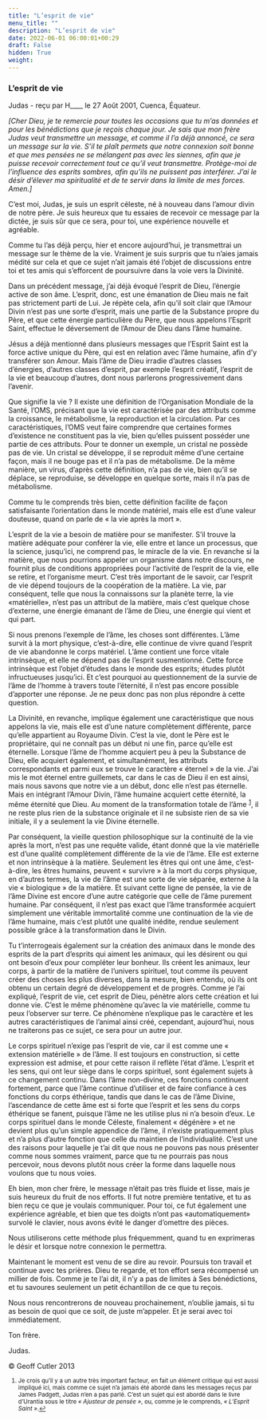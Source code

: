 ```yaml
---
title: "L’esprit de vie"
menu_title: ""
description: "L’esprit de vie"
date: 2022-06-01 06:00:01+00:29
draft: False
hidden: True
weight:
---
```

### L’esprit de vie

Judas - reçu par H____ le 27 Août 2001, Cuenca, Équateur.

*[Cher Dieu, je te remercie pour toutes les occasions que tu m’as données et pour les bénédictions que je reçois chaque jour. Je sais que mon frère Judas veut transmettre un message, et comme il l’a déjà annoncé, ce sera un message sur la vie. S’il te plaît permets que notre connexion soit bonne et que mes pensées ne se mélangent pas avec les siennes, afin que je puisse recevoir correctement tout ce qu’il veut transmettre. Protège-moi de l’influence des esprits sombres, afin qu’ils ne puissent pas interférer. J’ai le désir d’élever ma spiritualité et de te servir dans la limite de mes forces. Amen.]*

C’est moi, Judas, je suis un esprit céleste, né à nouveau dans l’amour divin de notre père. Je suis heureux que tu essaies de recevoir ce message par la dictée, je suis sûr que ce sera, pour toi, une expérience nouvelle et agréable.

Comme tu l’as déjà perçu, hier et encore aujourd’hui, je transmettrai un message sur le thème de la vie. Vraiment je suis surpris que tu n’aies jamais médité sur cela et que ce sujet n’ait jamais été l’objet de discussions entre toi et tes amis qui s’efforcent de poursuivre dans la voie vers la Divinité.

Dans un précédent message, j’ai déjà évoqué l’esprit de Dieu, l’énergie active de son âme. L’esprit, donc, est une émanation de Dieu mais ne fait pas strictement parti de Lui. Je répète cela, afin qu’il soit clair que l’Amour Divin n’est pas une sorte d’esprit, mais une partie de la Substance propre du Père, et que cette énergie particulière du Père, que nous appelons l’Esprit Saint, effectue le déversement de l’Amour de Dieu dans l’âme humaine.

Jésus a déjà mentionné dans plusieurs messages que l’Esprit Saint est la force active unique du Père, qui est en relation avec l’âme humaine, afin d’y transférer son Amour. Mais l’âme de Dieu irradie d’autres classes d’énergies, d’autres classes d’esprit, par exemple l’esprit créatif, l’esprit de la vie et beaucoup d’autres, dont nous parlerons progressivement dans l’avenir.

Que signifie la vie ? Il existe une définition de l’Organisation Mondiale de la Santé, l’OMS, précisant que la vie est caractérisée par des attributs comme la croissance, le métabolisme, la reproduction et la circulation. Par ces caractéristiques, l’OMS veut faire comprendre que certaines formes d’existence ne constituent pas la vie, bien qu’elles puissent posséder une partie de ces attributs. Pour te donner un exemple, un cristal ne possède pas de vie. Un cristal se développe, il se reproduit même d’une certaine façon, mais il ne bouge pas et il n’a pas de métabolisme. De la même manière, un virus, d’après cette définition, n’a pas de vie, bien qu’il se déplace, se reproduise, se développe en quelque sorte, mais il n’a pas de métabolisme.

Comme tu le comprends très bien, cette définition facilite de façon satisfaisante l’orientation dans le monde matériel, mais elle est d’une valeur douteuse, quand on parle de « la vie après la mort ».

L’esprit de la vie a besoin de matière pour se manifester. S’il trouve la matière adéquate pour conférer la vie, elle entre et lance un processus, que la science, jusqu’ici, ne comprend pas, le miracle de la vie. En revanche si la  matière, que nous pourrions appeler un organisme dans notre discours, ne fournit plus de conditions appropriées pour l’activité de l’esprit de la vie, elle se retire, et l’organisme meurt. C’est très important de le savoir, car l’esprit de vie dépend toujours de la coopération de la matière. La vie, par conséquent, telle que nous la connaissons sur la planète terre, la vie «matérielle», n’est pas un attribut de la matière, mais c’est quelque chose d’externe, une énergie émanant de l’âme de Dieu, une énergie qui vient et qui part.

Si nous prenons l’exemple de l’âme, les choses sont différentes. L’âme survit à la mort physique, c’est-à-dire, elle continue de vivre quand l’esprit de vie abandonne le corps matériel. L’âme contient une force vitale intrinsèque, et elle ne dépend pas de l’esprit susmentionné. Cette force intrinsèque est l’objet d’études dans le monde des esprits; études plutôt infructueuses jusqu’ici. Et c’est pourquoi au questionnement de la survie de l’âme de l’homme à travers toute l’éternité, il n’est pas encore possible d’apporter une réponse. Je ne peux donc pas non plus répondre à cette question.

La Divinité, en revanche, implique également une caractéristique que nous appelons la vie, mais elle est d’une nature complètement différente, parce qu’elle appartient au Royaume Divin. C’est la vie, dont le Père est le propriétaire, qui ne connaît pas un début ni une fin, parce qu’elle est éternelle. Lorsque l’âme de l’homme acquiert peu à peu la Substance de Dieu, elle acquiert également, et simultanément, les attributs correspondants et parmi eux se trouve le caractère « éternel » de la vie. J’ai mis le mot éternel entre guillemets, car dans le cas de Dieu il en est ainsi, mais nous savons que notre vie a un début, donc elle n’est pas éternelle. Mais en intégrant l’Amour Divin, l’âme humaine acquiert cette éternité, la même éternité que Dieu. Au moment de la transformation totale de l’âme <sup id="a1">[1](#f1)</sup>, il ne reste plus rien de la substance originale et il ne subsiste rien de sa vie initiale, il y a seulement la vie Divine éternelle.

Par conséquent, la vieille question philosophique sur la continuité de la vie après la mort, n’est pas une requête valide, étant donné que la vie matérielle est d’une qualité complètement différente de la vie de l’âme. Elle est externe et non intrinsèque à la matière. Seulement les êtres qui ont une âme, c’est-à-dire, les êtres humains, peuvent « survivre » à la mort du corps physique, en d’autres termes, la vie de l’âme est une sorte de vie séparée, externe à la vie « biologique » de la matière. Et suivant cette ligne de pensée, la vie de l’âme Divine est encore d’une autre catégorie que celle de l’âme purement humaine. Par conséquent, il n’est pas exact que l’âme transformée acquiert simplement une véritable immortalité comme une continuation de la vie de l’âme humaine, mais c’est plutôt une qualité inédite, rendue seulement possible grâce à la transformation dans le Divin.

Tu t’interrogeais également sur la création des animaux dans le monde des esprits de la part d’esprits qui aiment les animaux, qui les désirent ou qui ont besoin d’eux pour compléter leur bonheur. Ils créent les animaux, leur corps, à partir de la matière de l’univers spirituel, tout comme ils peuvent créer des choses les plus diverses, dans la mesure, bien entendu, où ils ont obtenu un certain degré de développement et de progrès. Comme je l’ai expliqué, l’esprit de vie, cet esprit de Dieu, pénètre alors cette création et lui donne vie. C’est le même phénomène qu’avec la vie matérielle, comme tu peux l’observer sur terre. Ce phénomène n’explique pas le caractère et les autres caractéristiques de l’animal ainsi créé, cependant, aujourd’hui, nous ne traiterons pas ce sujet, ce sera pour un autre jour.

Le corps spirituel n’exige pas l’esprit de vie, car il est comme une « extension matérielle » de l’âme. Il est toujours en construction, si cette expression est admise, et pour cette raison il reflète l’état d’âme. L’esprit et les sens, qui ont leur siège dans le corps spirituel, sont également sujets à ce changement continu. Dans l’âme non-divine, ces fonctions continuent fortement, parce que l’âme continue d’utiliser et de faire confiance à ces fonctions du corps éthérique, tandis que dans le cas de l’âme Divine, l’ascendance de cette âme est si forte que l’esprit et les sens du corps éthérique se fanent, puisque l’âme ne les utilise plus ni n’a besoin d’eux. Le corps spirituel dans le monde Céleste, finalement « dégénère » et ne devient plus qu’un simple appendice de l’âme, il n’existe pratiquement plus et n’a plus d’autre fonction que celle du maintien de l’individualité. C’est une des raisons pour laquelle je t’ai dit que nous ne pouvons pas nous présenter comme nous sommes vraiment, parce que tu ne pourrais pas nous percevoir, nous devons plutôt nous créer la forme dans laquelle nous voulons que tu nous voies.

Eh bien, mon cher frère, le message n’était pas très fluide et lisse, mais je suis heureux du fruit de nos efforts. Il fut notre première tentative, et tu as bien reçu ce que je voulais communiquer. Pour toi, ce fut également une expérience agréable, et bien que tes doigts n’ont pas «automatiquement» survolé le clavier, nous avons évité le danger d’omettre des pièces.

Nous utiliserons cette méthode plus fréquemment, quand tu en exprimeras le désir et lorsque notre connexion le permettra.

Maintenant le moment est venu de se dire au revoir. Poursuis ton travail et continue avec tes prières. Dieu te regarde, et ton effort sera récompensé un millier de fois. Comme je te l’ai dit, il n’y a pas de limites à Ses bénédictions, et tu savoures seulement un petit échantillon de ce que tu reçois.

Nous nous rencontrerons de nouveau prochainement, n’oublie jamais, si tu as besoin de quoi que ce soit, de juste m’appeler. Et je serai avec toi immédiatement.

Ton frère.

Judas.

© Geoff Cutler 2013
<small>

1. <large id="f1"> Je crois qu’il y a un autre très important facteur, en fait un élément critique qui est aussi impliqué ici, mais comme ce sujet n’a jamais été abordé dans les messages reçus par James Padgett, Judas n’en a pas parlé. C’est un sujet qui est abordé dans le livre d’Urantia sous le titre *« Ajusteur de pensée »*, ou, comme je le comprends, *« L’Esprit Saint »*.[↩](#a1)

